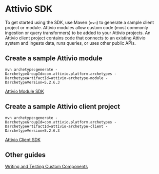 # Attivio SDK
To get started using the SDK, use Maven (`mvn`) to generate a sample client project or module.  Attivio modules allow custom
code (most commonly ingestion or query transformers) to be added to your Attivio projects.  An Attivio client project contains
code that connects to an existing Attivio system and ingests data, runs queries, or uses other public APIs.

## Create a sample Attivio module

    mvn archetype:generate -DarchetypeGroupId=com.attivio.platform.archetypes -DarchetypeArtifactId=attivio-archetype-module -DarchetypeVersion=5.2.6.3

[Attivio Module SDK](attivio_module_sdk.md)

## Create a sample Attivio client project

    mvn archetype:generate -DarchetypeGroupId=com.attivio.platform.archetypes -DarchetypeArtifactId=attivio-archetype-client -DarchetypeVersion=5.2.6.3

[Attivio Client SDK](attivio_client_sdk.md)

## Other guides

[Writing and Testing Custom Components](writing_and_testing_components.md)
